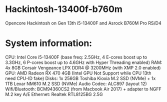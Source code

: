# Hackintosh-13400f-b760m
Opencore Hackintosh on Gen 13th i5-13400F and Asrock B760M Pro RS/D4

<h1>System information:</h1>
CPU: Intel Core i5-13400F (base freq: 2.5GHz, 4 E-cores boost up to 3.3GHz, 6 P-cores boost up to 4.6GHz with Hyper Threading enabled)
RAM: 4x 8GB Corsair Vengeance LPX DDR4 @ 3200MHz (with XMP 2.0 enabled)
GPU: AMD Radeon RX 470 4GB (Intel GPU Not Support while CPU 13th need CPU-ID fake)
Disks: 1x 256GB Toshiba Kioxia M.2 SSD (NVMe) + 1x 1TB Lexar NM610 M.2 SSD (NVMe)
Audio Codec: ALC897 (layout 12)
Wifi/Bluetooth: BCM94360CS2 (from Macbook Air 2017) + adapter to NGFF M.2 key A/E
Ethernet: Realtek RTL8125BG 2.5G
